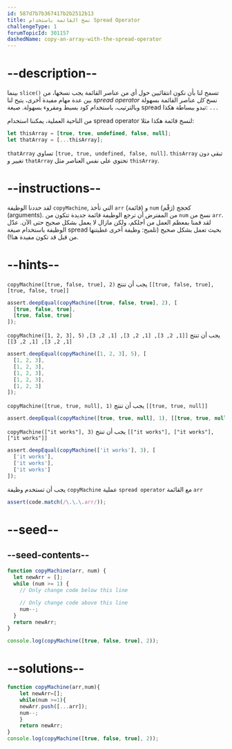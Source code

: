 ```yaml
---
id: 587d7b7b367417b2b2512b13
title: نسخ القائمة باستخدام Spread Operator
challengeType: 1
forumTopicId: 301157
dashedName: copy-an-array-with-the-spread-operator
---
```


# --description--

بينما `slice()` تسمح لنا بأن نكون انتقائيين حول أي من عناصر القائمة يجب نسخها، من بين عدة مهام مفيدة أخرى، يتيح لنا <dfn>spread operator</dfn> نسخ *كل* عناصر القائمة بسهولة وبالترتيب، باستخدام كود بسيط ومقروء بسهولة. صيغة spread تبدو ببساطة هكذا: `...`

من الناحية العملية، يمكننا استخدام spread operator لنسخ قائمة هكذا مثلا:

```js
let thisArray = [true, true, undefined, false, null];
let thatArray = [...thisArray];
```

`thatArray` تساوي `[true, true, undefined, false, null]`. `thisArray` تبقى دون تغيير و `thatArray` تحتوي على نفس العناصر مثل `thisArray`.

# --instructions--

لقد حددنا الوظيفة `copyMachine`, التي تأخذ `arr` (قائمة) و `num` (رَقْم) كحجج (arguments). من المفترض أن ترجع الوظيفة قائمة جديدة تتكون من `num` نسخ من `arr`. لقد قمنا بمعظم العمل من أجلكم، ولكن مازال لا يعمل بشكل صحيح حتى الآن. عدّل الوظيفة باستخدام صيغة spread بحيث تعمل بشكل صحيح (تلميح: وظيفة أخرى غطيتنها من قبل قد تكون مفيدة هنا!).

# --hints--

`copyMachine([true, false, true], 2)` يجب أن تنتج `[[true, false, true], [true, false, true]]`

```js
assert.deepEqual(copyMachine([true, false, true], 2), [
  [true, false, true],
  [true, false, true]
]);
```

`copyMachine([1, 2, 3], 5)` يجب أن تنتج `[[1, 2, 3], [1, 2, 3], [1, 2, 3], [1, 2, 3], [1, 2, 3]]`

```js
assert.deepEqual(copyMachine([1, 2, 3], 5), [
  [1, 2, 3],
  [1, 2, 3],
  [1, 2, 3],
  [1, 2, 3],
  [1, 2, 3]
]);
```

`copyMachine([true, true, null], 1)` يجب أن تنتج `[[true, true, null]]`

```js
assert.deepEqual(copyMachine([true, true, null], 1), [[true, true, null]]);
```

`copyMachine(["it works"], 3)` يجب أن تنتج `[["it works"], ["it works"], ["it works"]]`

```js
assert.deepEqual(copyMachine(['it works'], 3), [
  ['it works'],
  ['it works'],
  ['it works']
]);
```

يجب أن تستخدم وظيفة `copyMachine` عملية `spread operator` مع القائمة `arr`

```js
assert(code.match(/\.\.\.arr/));
```

# --seed--

## --seed-contents--

```js
function copyMachine(arr, num) {
  let newArr = [];
  while (num >= 1) {
    // Only change code below this line

    // Only change code above this line
    num--;
  }
  return newArr;
}

console.log(copyMachine([true, false, true], 2));
```

# --solutions--

```js
function copyMachine(arr,num){
    let newArr=[];
    while(num >=1){
    newArr.push([...arr]);
    num--;
    }
    return newArr;
}
console.log(copyMachine([true, false, true], 2));
```

